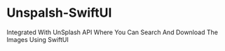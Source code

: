 # Unspalsh-SwiftUI
Integrated With UnSplash API Where You Can Search And Download The Images Using SwiftUI
